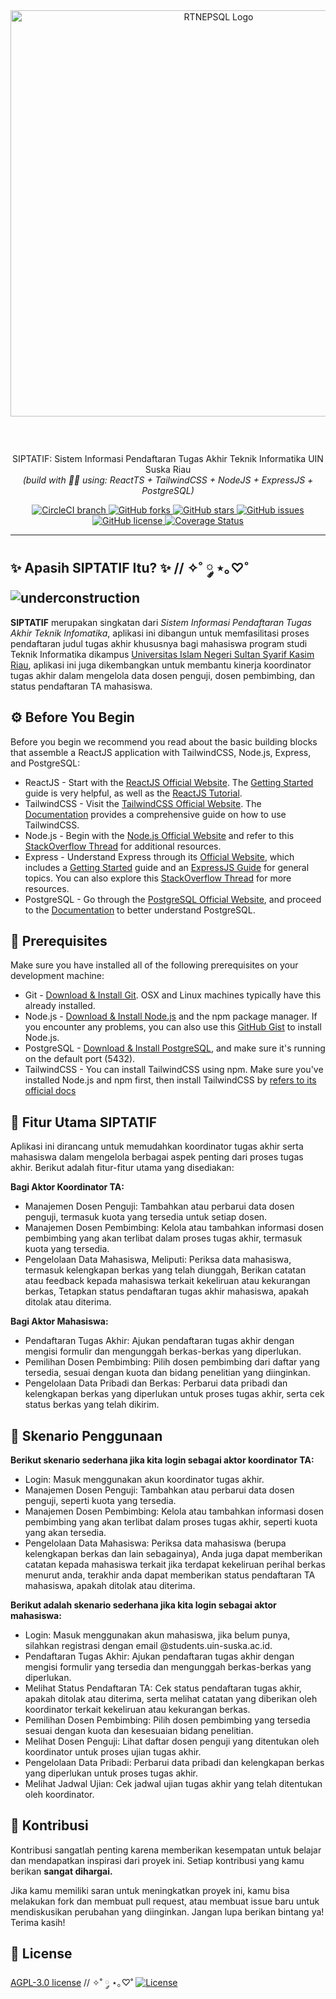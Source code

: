 <!-- docs inspired by 
- https://github.com/tailwindlabs/tailwindcss
- https://github.com/deaaprizal/cuymodoro -->

<div align="center" style="margin-bottom: 59px;">
  <a href="https://github.com/MFarhanZ1/siptatif">
    <img width="650px" src="https://i.ibb.co.com/hK9WK0D/rtnepsql.png" alt="RTNEPSQL Logo" />
  </a>
</div>

<p align="center">
  SIPTATIF: Sistem Informasi Pendaftaran Tugas Akhir Teknik Informatika UIN Suska Riau
  </br> 
  <i>(build with 💚💜 using: ReactTS + TailwindCSS + NodeJS + ExpressJS + PostgreSQL)</i>
</p>

<div align="center">
  <a href="https://circleci.com/gh/mfarhanz1/siptatif">
    <img src="https://img.shields.io/circleci/project/github/mfarhanz1/siptatif/master.svg?style=flat-square" alt="CircleCI branch" />
  </a>
  <a href="https://github.com/mfarhanz1/siptatif/network">
    <img src="https://img.shields.io/github/forks/mfarhanz1/siptatif.svg" alt="GitHub forks" />
  </a>
  <a href="https://github.com/mfarhanz1/siptatif/stargazers">
    <img src="https://img.shields.io/github/stars/mfarhanz1/siptatif.svg" alt="GitHub stars" />
  </a>
  <a href="https://github.com/mfarhanz1/siptatif/issues">
    <img src="https://img.shields.io/github/issues/mfarhanz1/siptatif.svg" alt="GitHub issues" />
  </a>
  <a href="https://github.com/mfarhanz1/siptatif/blob/master/LICENSE">
    <img src="https://img.shields.io/github/license/mfarhanz1/siptatif.svg" alt="GitHub license" />
  </a>
  <a href="https://coveralls.io/github/mfarhanz1/siptatif">
    <img src="https://coveralls.io/repos/github/mfarhanz1/siptatif/badge.svg" alt="Coverage Status" />
  </a>

</div>

---

[underconstruction]: https://img.shields.io/badge/Status-WIP-FFFF00?style=for-the-badge&logoColor=FFFF00

## ✨ Apasih SIPTATIF Itu? ✨  // ✧˚ ༘ ⋆｡♡˚ ![underconstruction][underconstruction]

**SIPTATIF** merupakan singkatan dari _Sistem Informasi Pendaftaran Tugas Akhir Teknik Infomatika_, aplikasi ini dibangun untuk memfasilitasi proses pendaftaran judul tugas akhir khususnya bagi mahasiswa program studi Teknik Informatika dikampus [Universitas Islam Negeri Sultan Syarif Kasim Riau](https://www.uin-suska.ac.id/), aplikasi ini juga dikembangkan untuk membantu kinerja koordinator tugas akhir dalam mengelola data dosen penguji, dosen pembimbing, dan status pendaftaran TA mahasiswa.

## ⚙️ Before You Begin
Before you begin we recommend you read about the basic building blocks that assemble a ReactJS application with TailwindCSS, Node.js, Express, and PostgreSQL:
* ReactJS - Start with the [ReactJS Official Website](https://reactjs.org/). The [Getting Started](https://reactjs.org/docs/getting-started.html) guide is very helpful, as well as the [ReactJS Tutorial](https://reactjs.org/tutorial/tutorial.html).
* TailwindCSS - Visit the [TailwindCSS Official Website](https://tailwindcss.com/). The [Documentation](https://tailwindcss.com/docs) provides a comprehensive guide on how to use TailwindCSS.
* Node.js - Begin with the [Node.js Official Website](http://nodejs.org/) and refer to this [StackOverflow Thread](http://stackoverflow.com/questions/2353818/how-do-i-get-started-with-node-js) for additional resources.
* Express - Understand Express through its [Official Website](http://expressjs.com/), which includes a [Getting Started](http://expressjs.com/starter/installing.html) guide and an [ExpressJS Guide](http://expressjs.com/en/guide/routing.html) for general topics. You can also explore this [StackOverflow Thread](http://stackoverflow.com/questions/8144214/learning-express-for-node-js) for more resources.
* PostgreSQL - Go through the [PostgreSQL Official Website](https://www.postgresql.org/), and proceed to the [Documentation](https://www.postgresql.org/docs/) to better understand PostgreSQL.

## 📝 Prerequisites
Make sure you have installed all of the following prerequisites on your development machine:
* Git - [Download & Install Git](https://git-scm.com/downloads). OSX and Linux machines typically have this already installed.
* Node.js - [Download & Install Node.js](https://nodejs.org/en/download/) and the npm package manager. If you encounter any problems, you can also use this [GitHub Gist](https://gist.github.com/isaacs/579814) to install Node.js.
* PostgreSQL - [Download & Install PostgreSQL](https://www.postgresql.org/download/), and make sure it's running on the default port (5432).
* TailwindCSS - You can install TailwindCSS using npm. Make sure you've installed Node.js and npm first, then install TailwindCSS by [refers to its official docs](https://tailwindcss.com/docs/installation)

## 🚀 Fitur Utama SIPTATIF

Aplikasi ini dirancang untuk memudahkan koordinator tugas akhir serta mahasiswa dalam mengelola berbagai aspek penting dari proses tugas akhir. Berikut adalah fitur-fitur utama yang disediakan:

**Bagi Aktor Koordinator TA:**
- Manajemen Dosen Penguji: Tambahkan atau perbarui data dosen penguji, termasuk kuota yang tersedia untuk setiap dosen.
- Manajemen Dosen Pembimbing: Kelola atau tambahkan informasi dosen pembimbing yang akan terlibat dalam proses tugas akhir, termasuk kuota yang tersedia.
- Pengelolaan Data Mahasiswa, Meliputi: Periksa data mahasiswa, termasuk kelengkapan berkas yang telah diunggah, Berikan catatan atau feedback kepada mahasiswa terkait kekeliruan atau kekurangan berkas, Tetapkan status pendaftaran tugas akhir mahasiswa, apakah ditolak atau diterima.

**Bagi Aktor Mahasiswa:**
- Pendaftaran Tugas Akhir: Ajukan pendaftaran tugas akhir dengan mengisi formulir dan mengunggah berkas-berkas yang diperlukan.
- Pemilihan Dosen Pembimbing: Pilih dosen pembimbing dari daftar yang tersedia, sesuai dengan kuota dan bidang penelitian yang diinginkan.
- Pengelolaan Data Pribadi dan Berkas: Perbarui data pribadi dan kelengkapan berkas yang diperlukan untuk proses tugas akhir, serta cek status berkas yang telah dikirim.

## 👣 Skenario Penggunaan
**Berikut skenario sederhana jika kita login sebagai aktor koordinator TA:**
- Login: Masuk menggunakan akun koordinator tugas akhir.
- Manajemen Dosen Penguji: Tambahkan atau perbarui data dosen penguji, seperti kuota yang tersedia.
- Manajemen Dosen Pembimbing: Kelola atau tambahkan informasi dosen pembimbing yang akan terlibat dalam proses tugas akhir, seperti kuota yang akan tersedia.
- Pengelolaan Data Mahasiswa: Periksa data mahasiswa (berupa kelengkapan berkas dan lain sebagainya), Anda juga dapat memberikan catatan kepada mahasiswa terkait jika terdapat kekeliruan perihal berkas menurut anda, terakhir anda dapat memberikan status pendaftaran TA mahasiswa, apakah ditolak atau diterima.

**Berikut adalah skenario sederhana jika kita login sebagai aktor mahasiswa:**
- Login: Masuk menggunakan akun mahasiswa, jika belum punya, silahkan registrasi dengan email @students.uin-suska.ac.id.
- Pendaftaran Tugas Akhir: Ajukan pendaftaran tugas akhir dengan mengisi formulir yang tersedia dan mengunggah berkas-berkas yang diperlukan.
- Melihat Status Pendaftaran TA: Cek status pendaftaran tugas akhir, apakah ditolak atau diterima, serta melihat catatan yang diberikan oleh koordinator terkait kekeliruan atau kekurangan berkas.
- Pemilihan Dosen Pembimbing: Pilih dosen pembimbing yang tersedia sesuai dengan kuota dan kesesuaian bidang penelitian.
- Melihat Dosen Penguji: Lihat daftar dosen penguji yang ditentukan oleh koordinator untuk proses ujian tugas akhir.
- Pengelolaan Data Pribadi: Perbarui data pribadi dan kelengkapan berkas yang diperlukan untuk proses tugas akhir.
- Melihat Jadwal Ujian: Cek jadwal ujian tugas akhir yang telah ditentukan oleh koordinator.

## 🤝 Kontribusi
Kontribusi sangatlah penting karena memberikan kesempatan untuk belajar dan mendapatkan inspirasi dari proyek ini. Setiap kontribusi yang kamu berikan **sangat dihargai.**

Jika kamu memiliki saran untuk meningkatkan proyek ini, kamu bisa melakukan fork dan membuat pull request, atau membuat issue baru untuk mendiskusikan perubahan yang diinginkan. Jangan lupa berikan bintang ya! Terima kasih!

## 📙 License
[AGPL-3.0 license](LICENSE.md)  // ✧˚ ༘ ⋆｡♡˚ 
[![License](https://img.shields.io/github/license/mfarhanz1/siptatif.svg)](https://github.com/mfarhanz1/siptatif/blob/master/LICENSE)
